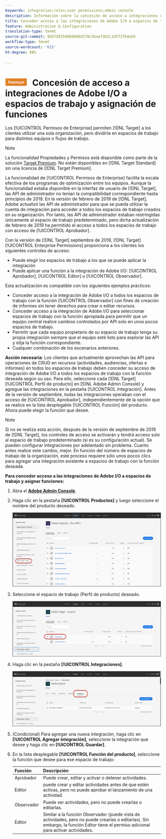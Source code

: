 ```yaml
---
keywords: integration;roles;user permissions;admin console
description: Información sobre la concesión de acceso a integraciones de Adobe I/O a todos los espacios de trabajo con la función deseada en Adobe Target
title: Conceder acceso a las integraciones de Adobe I/O a espacios de trabajo y asigne funciones en Adobe Target
feature: Administration & Configuration
translation-type: tm+mt
source-git-commit: 9b57d5554884b06d278c3baef3b2c1d5f37bdeb5
workflow-type: tm+mt
source-wordcount: '615'
ht-degree: 88%

---
```



# ![PREMIUM](/help/assets/premium.png) Concesión de acceso a integraciones de Adobe I/O a espacios de trabajo y asignación de funciones

Los [!UICONTROL Permisos de Enterprise] permiten [!DNL Target] a los clientes utilizar una sola organización, pero dividirla en espacios de trabajo para distintos equipos o flujos de trabajo.

>[!NOTE]
>
>La funcionalidad Propiedades y Permisos está disponible como parte de la solución [Target Premium](/help/c-intro/intro.md#premium). No están disponibles en [!DNL Target Standard] sin una licencia de [!DNL Target Premium].

La funcionalidad de [!UICONTROL Permisos de Enterprise] facilita la escala efectiva de los programas de optimización entre los equipos. Aunque la funcionalidad estaba disponible en la interfaz de usuario de [!DNL Target], las API de administrador no tenían la compatibilidad correspondiente hasta principios de 2019. En la versión de febrero de 2019 de [!DNL Target], Adobe actualizó las API de administrador para que se pueda utilizar la cuenta de integración para acceder a todos los espacios de trabajo creados en su organización. Por tanto, las API de administrador estaban restringidas únicamente al espacio de trabajo predeterminado, pero dicha actualización de febrero de 2019 ha permitido el acceso a todos los espacios de trabajo con acceso de [!UICONTROL Aprobador].

Con la versión de [!DNL Target] septiembre de 2019, [!DNL Target] [!UICONTROL Enterprise Permissions] proporciona a los clientes los siguientes controles de acceso:

* Puede elegir los espacios de trabajo a los que se puede aplicar la integración
* Puede aplicar una función a la integración de Adobe I/O: [!UICONTROL Aprobador], [!UICONTROL Editor] u [!UICONTROL Observador].

Esta actualización es compatible con los siguientes ejemplos prácticos:

* Conceder acceso a la integración de Adobe I/O a todos los espacios de trabajo con la función [!UICONTROL Observador] con fines de creación de informes sin tener derechos para crear o editar recursos.
* Conceder acceso a la integración de Adobe I/O para seleccionar espacios de trabajo con la función apropiada para permitir que un equipo central realice cambios controlados por API solo en unos pocos espacios de trabajo.
* Permitir que cada equipo propietario de su espacio de trabajo tenga su propia integración siempre que el equipo esté listo para explorar las API y elija la función correspondiente.
* Cualquier combinación de los escenarios anteriores.

**Acción necesaria**: Los clientes que actualmente aprovechan las API para operaciones de CRUD en recursos (actividades, audiencias, ofertas e informes) en todos los espacios de trabajo deben conceder su acceso de integración de Adobe I/O a todos los espacios de trabajo con la función deseada según su uso. Para ello, seleccione cada [!DNL Target] [!UICONTROL Perfil de producto] en [!DNL Adobe Admin Console] y agregue las integraciones en la pestaña [!UICONTROL Integración]. Antes de la versión de septiembre, todas las integraciones operaban con el acceso de [!UICONTROL Aprobador], independientemente de la opción que se realice en la lista desplegable [!UICONTROL Función] del producto. Ahora puede elegir la función que desee.

>[!NOTE]
>
>Si no se realiza esta acción, después de la versión de septiembre de 2019 de [!DNL Target], los controles de acceso se activarán y tendrá acceso solo al espacio de trabajo predeterminado (si es su configuración actual). Se pueden configurar integraciones por adelantado sin problema. Cuanto antes realice este cambio, mejor. En función del número de espacios de trabajo de la organización, este proceso requiere sólo unos pocos clics para agregar una integración existente a espacios de trabajo con la función deseada.

**Para conceder acceso a las integraciones de Adobe I/O a espacios de trabajo y asignar funciones:**

1. Abra el **[Adobe Admin Console](https://adminconsole.adobe.com)**.

1. Haga clic en la pestaña **[!UICONTROL Productos]** y luego seleccione el nombre del producto deseado.

   ![Elija el producto en Adobe Admin Console](/help/administrating-target/c-user-management/property-channel/assets/io-choose-product.png)

1. Seleccione el espacio de trabajo (Perfil de producto) deseado.

   ![Seleccione el perfil de producto](/help/administrating-target/c-user-management/property-channel/assets/io-select-product-profile.png)

1. Haga clic en la pestaña **[!UICONTROL Integraciones]**.

   ![Pestaña Integraciones](/help/administrating-target/c-user-management/property-channel/assets/integrations-tab.png)

1. (Condicional) Para agregar una nueva integración, haga clic en **[!UICONTROL Agregar integración]**, seleccione la integración que desee y haga clic en **[!UICONTROL Guardar]**.

1. En la lista desplegable **[!UICONTROL Función del producto]**, seleccione la función que desee para ese espacio de trabajo:

   | Función | Descripción |
   |--- |--- |
   | Aprobador | Puede crear, editar y activar o detener actividades. |
   | Editor | puede crear y editar actividades antes de que estén activas, pero no puede aprobar el lanzamiento de una actividad. |
   | Observador | Puede ver actividades, pero no puede crearlas o editarlas. |
   | Editor | Similar a la función Observador (puede vista de actividades, pero no puede crearlas o editarlas). Sin embargo, la función Editor tiene el permiso adicional para activar actividades. |

